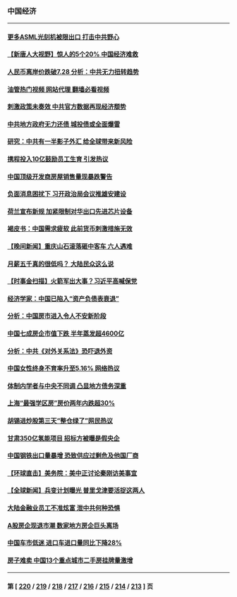 ### 中国经济
---
#### [更多ASML光刻机被限出口 打击中共野心](../../pages/ncid283/n14025979.md?07011245) 
#### [【新唐人大视野】惊人的5个20% 中国经济难救](../../pages/ncid283/n14025955.md?07011245) 
#### [人民币离岸价跌破7.28 分析：中共无力扭转趋势](../../pages/ncid283/n14025851.md?07011245) 
#### [油管热门视频 网站代理 翻墙必看视频](http://138.2.39.72:81/youtube.html?epic-marker?07011245)
#### [刺激政策未奏效 中共官方数据再现经济颓势](../../pages/ncid283/n14025915.md?07011245) 
#### [中共地方政府无力还债 城投债或全面爆雷](../../pages/ncid283/n14025853.md?07011245) 
#### [研究：中共有一半影子外汇 给全球带来新风险](../../pages/ncid283/n14025844.md?07011245) 
#### [携程投入10亿鼓励员工生育 引发热议](../../pages/ncid283/n14025599.md?07011245) 
#### [中国顶级开发商房屋销售量现暴跌警告](../../pages/ncid283/n14025827.md?07011245) 
#### [负面消息困扰下 习开政治局会议推雄安建设](../../pages/ncid283/n14025707.md?07011245) 
#### [荷兰宣布新规 加紧限制对华出口先进芯片设备](../../pages/ncid283/n14025681.md?07011245) 
#### [褐皮书：中国需求疲软 此前货币刺激措施无效](../../pages/ncid283/n14025565.md?07011245) 
#### [【晚间新闻】重庆山石滚落砸中客车 六人遇难](../../pages/ncid283/n14025587.md?07011245) 
#### [月薪五千真的很低吗？ 大陆民众这么说](../../pages/ncid283/n14025457.md?07011245) 
#### [【时事金扫描】火箭军出大事？习近平高喊保党](../../pages/ncid283/n14025388.md?07011245) 
#### [经济学家：中国已陷入“资产负债表衰退”](../../pages/ncid283/n14025366.md?07011245) 
#### [分析：中国房市进入令人不安新阶段](../../pages/ncid283/n14025181.md?07011245) 
#### [中国七成房企市值下跌 半年蒸发超4600亿](../../pages/ncid283/n14025261.md?07011245) 
#### [分析：中共《对外关系法》恐吓退外资](../../pages/ncid283/n14025071.md?07011245) 
#### [中国女性终身不育率升至5.16% 网络热议](../../pages/ncid283/n14024825.md?07011245) 
#### [体制内学者与中央不同调 凸显地方债务深重](../../pages/ncid283/n14024954.md?07011245) 
#### [上海“最强学区房”房价两年内跌超30%](../../pages/ncid283/n14024910.md?07011245) 
#### [胡锡进炒股第三天“整仓绿了”网民热议](../../pages/ncid283/n14024911.md?07011245) 
#### [甘肃350亿氢能项目 招标方被曝是假央企](../../pages/ncid283/n14024853.md?07011245) 
#### [中国钢铁出口量暴增 恐致供应过剩危及他国厂商](../../pages/ncid283/n14024808.md?07011245) 
#### [【环球直击】美务院：美中正讨论秦刚访美事宜](../../pages/ncid283/n14024405.md?07011245) 
#### [【全球新闻】兵变计划曝光 普里戈津要活捉这两人](../../pages/ncid283/n14024802.md?07011245) 
#### [大陆金融业员工不准炫富 泄中共何种恐惧](../../pages/ncid283/n14024435.md?07011245) 
#### [A股房企现退市潮 数家地方房企巨头离场](../../pages/ncid283/n14024451.md?07011245) 
#### [中国车市低迷 进口车进口量同比下降28%](../../pages/ncid283/n14024445.md?07011245) 
#### [房子难卖 中国13个重点城市二手房挂牌量激增](../../pages/ncid283/n14024430.md?07011245) 

---
#### 第 [ [220](./220.md?07011245) / [219](./219.md?07011245) / [218](./218.md?07011245) / [217](./217.md?07011245) / [216](./216.md?07011245) / [215](./215.md?07011245) / [214](./214.md?07011245) / [213](./213.md?07011245) ] 页

